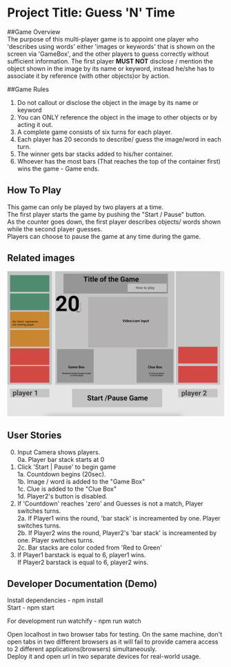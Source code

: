 # Project Title: Guess 'N' Time


##Game Overview</br>
The purpose of this multi-player game is to appoint one player who 'describes using words'
either 'images or keywords' that is shown on the screen via 'GameBox', and the other players
to guess correctly without sufficient information. The first player **MUST NOT** disclose / mention
the object shown in the image by its name or keyword, instead he/she has to associate it by reference (with other objects)or by action.

##Game Rules</br>
1. Do not callout or disclose the object in the image by its name or keyword<br>
2. You can ONLY reference the object in the image to other objects or by acting it out.<br>
3. A complete game consists of six turns for each player.<br>
4. Each player has 20 seconds to describe/ guess the image/word in each turn.<br>
5. The winner gets bar stacks added to his/her container.<br>
6. Whoever has the most bars (That reaches the top of the container first) wins the game - Game ends.<br>


## How To Play

This game can only be played by two players at a time.<br>
The first player starts the game by pushing the "Start / Pause" button.<br>
As the counter goes down, the first player describes objects/ words shown while the second player guesses.<br>
Players can choose to pause the game at any time during the game.<br>

## Related images

![alt wireframe](public/images/wire2.png)


## User Stories

0. Input Camera shows players.<br>
    0a. Player bar stack starts at 0<br>
1. Click 'Start | Pause' to begin game<br>
    1a. Countdown begins (20sec).<br>
    1b. Image / word is added to the "Game Box"<br>
    1c. Clue is added to the "Clue Box"<br>
    1d. Player2's button is disabled.<br>
2. If 'Countdown' reaches 'zero' and Guesses is not a match, Player switches turns.<br>
    2a. If Player1 wins the round, 'bar stack' is increamented by one. Player switches turns.<br>
    2b. If Player2 wins the round, Player2's 'bar stack' is increamented by one. Player switches turns.<br>
    2c. Bar stacks are color coded from 'Red to Green'<br>
3. If Player1 barstack is equal to 6, player1 wins.<br>
    If Player2 barstack is equal to 6, player2 wins.<br>



## Developer Documentation (Demo)

Install dependencies - npm install<br>
Start - npm start<br>

For development run watchify - npm run watch<br>

Open localhost in two browser tabs for testing. On the same machine, don't open tabs in two different browsers as it will fail to provide camera access to 2 different applications(browsers) simultaneously.<br>
Deploy it and open url in two separate devices for real-world usage.<br>
